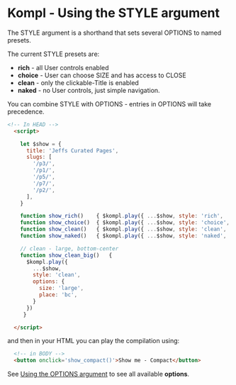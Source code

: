 # Kompl - Using the STYLE argument

The STYLE argument is a shorthand that sets several OPTIONS to named presets.

The current STYLE presets are:
  * **rich** - all User controls enabled
  * **choice** - User can choose SIZE and has access to CLOSE
  * **clean** - only the clickable-Title is enabled
  * **naked** - no User controls, just simple navigation.


You can combine STYLE with OPTIONS - entries in OPTIONS will take precedence.

```html
<!-- In HEAD -->
  <script>

    let $show = {
      title: 'Jeffs Curated Pages',
      slugs: [
        '/p3/',
        '/p1/',
        '/p5/',
        '/p7/',
        '/p2/',
      ],
    }

    function show_rich()    { $kompl.play({ ...$show, style: 'rich',    }) }
    function show_choice()  { $kompl.play({ ...$show, style: 'choice',  }) }
    function show_clean()   { $kompl.play({ ...$show, style: 'clean',   }) }
    function show_naked()   { $kompl.play({ ...$show, style: 'naked',   }) }

    // clean - large, bottom-center
    function show_clean_big()   {
      $kompl.play({
        ...$show,
        style: 'clean',
        options: {
          size: 'large',
          place: 'bc',
        }
      })
     }

  </script>
```

and then in your HTML you can play the compilation using:

```html
  <!-- in BODY -->
  <button onclick='show_compact()'>Show me - Compact</button>
```

See [Using the OPTIONS argument](example-options.md) to see all available **options**.
